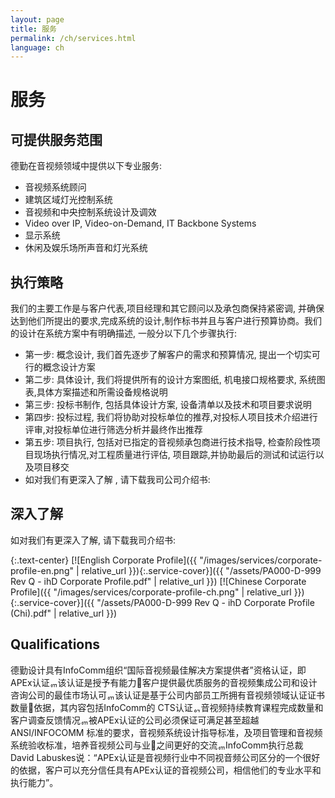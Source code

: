 ```yaml
---
layout: page
title: 服务
permalink: /ch/services.html
language: ch
---
```


# 服务

## 可提供服务范围

德勤在音视频领域中提供以下专业服务:

- 音视频系统顾问
- 建筑区域灯光控制系统
- 音视频和中央控制系统设计及调效
- Video over IP, Video-on-Demand, IT Backbone Systems
- 显示系统
- 休闲及娱乐场所声音和灯光系统


## 执行策略

我们的主要工作是与客户代表,项目经理和其它顾问以及承包商保持紧密调, 并确保达到他们所提出的要求,完成系统的设计,制作标书并且与客户进行预算协商。我们的设计在系统方案中有明确描述, 一般分以下几个步骤执行:

- 第一步: 概念设计, 我们首先逐步了解客户的需求和预算情况, 提出一个切实可行的概念设计方案
- 第二步: 具体设计, 我们将提供所有的设计方案图纸, 机电接口规格要求, 系统图表,具体方案描述和所需设备规格说明
- 第三步: 投标书制作, 包括具体设计方案, 设备清单以及技术和项目要求说明
- 第四步: 投标过程, 我们将协助对投标单位的推荐,对投标人项目技术介绍进行评审,对投标单位进行筛选分析并最终作出推荐
- 第五步: 项目执行, 包括对已指定的音视频承包商进行技术指导, 检查阶段性项目现场执行情况,对工程质量进行评估, 项目跟踪,并协助最后的测试和试运行以及项目移交
- 如对我们有更深入了解 , 请下载我司公司介绍书:

## 深入了解
如对我们有更深入了解, 请下载我司介绍书:

{:.text-center}
[![English Corporate Profile]({{ "/images/services/corporate-profile-en.png" | relative_url }}){:.service-cover}]({{ "/assets/PA000-D-999 Rev Q - ihD Corporate Profile.pdf" | relative_url }}) [![Chinese Corporate Profile]({{ "/images/services/corporate-profile-ch.png" | relative_url }}){:.service-cover}]({{ "/assets/PA000-D-999 Rev Q - ihD Corporate Profile (Chi).pdf" | relative_url }})

## Qualifications

德勤设计具有InfoComm组织“国际音视频最佳解决方案提供者”资格认证，即APEx认证ᇭ该认证是授予有能力⃉客户提供最优质服务的音视频集成公司和设计咨询公司的最佳市场认可ᇭ该认证是基于公司内部员工所拥有音视频领域认证证书数量⃉依据，其内容包括InfoComm的 CTS认证ᇬ音视频持续教育课程完成数量和客户调查反馈情况ᇭ被APEx认证的公司必须保证可满足甚至超越ANSI/INFOCOMM 标准的要求，音视频系统设计指导标准，及项目管理和音视频系统验收标准，培养音视频公司与业⃊之间更好的交流ᇭInfoComm执行总裁David Labuskes说：“APEx认证是音视频行业中不同视音频公司区分的一个很好的依据，客户可以充分信任具有APEx认证的音视频公司，相信他们的专业水平和执行能力”。

